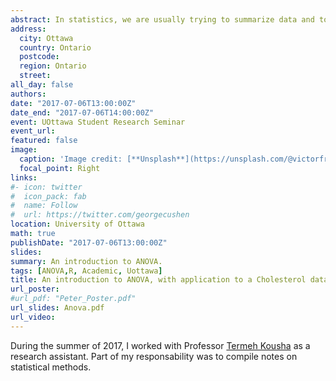 ```yaml
---
abstract: In statistics, we are usually trying to summarize data and to draw conclusions in order to support our scientific claims and hypotheses. I will be presenting one  statistical method (ANOVA),  commonly used  to detect statistical significance. 
address:
  city: Ottawa
  country: Ontario
  postcode: 
  region: Ontario
  street: 
all_day: false
authors:
date: "2017-07-06T13:00:00Z"
date_end: "2017-07-06T14:00:00Z"
event: UOttawa Student Research Seminar
event_url: 
featured: false
image:
  caption: 'Image credit: [**Unsplash**](https://unsplash.com/@victorfreitas)'
  focal_point: Right
links:
#- icon: twitter
#  icon_pack: fab
#  name: Follow
#  url: https://twitter.com/georgecushen
location: University of Ottawa
math: true
publishDate: "2017-07-06T13:00:00Z"
slides:
summary: An introduction to ANOVA.
tags: [ANOVA,R, Academic, Uottawa]
title: An introduction to ANOVA, with application to a Cholesterol dataset
url_poster: 
#url_pdf: "Peter_Poster.pdf"
url_slides: Anova.pdf
url_video: 
---
```


During the summer of 2017, I worked with Professor [Termeh Kousha](https://termehkousha.wixsite.com/termeh) as a research assistant. Part of my responsability was to compile notes on statistical methods.
<!---
- [Anova](Topic 1 - One Way ANOVA_Tea.pdf)
- [Non-Linear Regression](Nonlinear_Regression_Tea.pdf)
- [Logistic Regression & Weighted Least Squares](Logistic Regression.pdf)
- [Survival Analysis](Survival Analysis.pdf)
-->